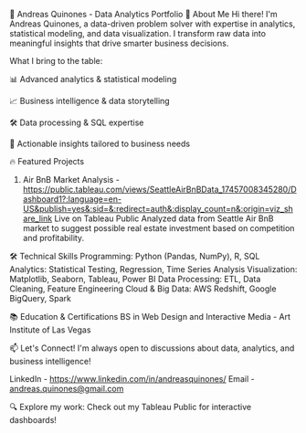 🌟 Andreas Quinones - Data Analytics Portfolio
🚀 About Me
Hi there! I'm Andreas Quinones, a data-driven problem solver with expertise in analytics, statistical modeling, and data visualization. I transform raw data into meaningful insights that drive smarter business decisions.

What I bring to the table:

📊 Advanced analytics & statistical modeling

📈 Business intelligence & data storytelling

🛠️ Data processing & SQL expertise

🎯 Actionable insights tailored to business needs

🔥 Featured Projects

1. Air BnB Market Analysis - https://public.tableau.com/views/SeattleAirBnBData_17457008345280/Dashboard1?:language=en-US&publish=yes&:sid=&:redirect=auth&:display_count=n&:origin=viz_share_link
   Live on Tableau Public
   Analyzed data from Seattle Air BnB market to suggest possible real estate investment based on competition and profitability.

🛠️ Technical Skills
Programming: Python (Pandas, NumPy), R, SQL
Analytics: Statistical Testing, Regression, Time Series Analysis
Visualization: Matplotlib, Seaborn, Tableau, Power BI
Data Processing: ETL, Data Cleaning, Feature Engineering
Cloud & Big Data: AWS Redshift, Google BigQuery, Spark

📚 Education & Certifications
BS in Web Design and Interactive Media - Art Institute of Las Vegas

📫 Let's Connect!
I'm always open to discussions about data, analytics, and business intelligence!

LinkedIn - https://www.linkedin.com/in/andreasquinones/
Email - andreas.quinones@gmail.com

🔍 Explore my work: Check out my Tableau Public for interactive dashboards!
